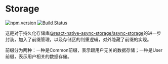 # Storage

[![npm version](https://img.shields.io/npm/v/@hecom/storage.svg?style=flat)](https://www.npmjs.com/package/@hecom/storage)
[![Build Status](https://travis-ci.com/hecom-rn/Storage.svg?branch=master)](https://travis-ci.com/hecom-rn/Storage)

这是对于持久化存储库[@react-native-async-storage/async-storage](https://github.com/react-native-async-storage/async-storage)的进一步封装，加入了前缀管理，以及存储区的判重逻辑，对外隐藏了前缀的实现。

前缀分为两种：一种是Common前缀，表示跟用户无关的数据存储；一种是User前缀，表示用户相关的数据存储。
